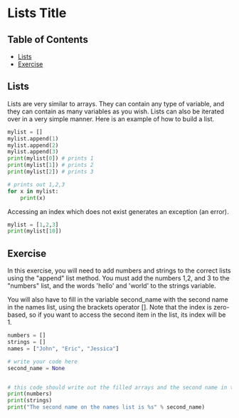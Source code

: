 # Lists Title

## Table of Contents

<!-- START doctoc generated TOC please keep comment here to allow auto update -->
<!-- DON'T EDIT THIS SECTION, INSTEAD RE-RUN doctoc TO UPDATE -->

- [Lists](#lists)
- [Exercise](#exercise)

<!-- END doctoc generated TOC please keep comment here to allow auto update -->

## Lists

Lists are very similar to arrays.
They can contain any type of variable, and they can contain as many variables as you wish.
Lists can also be iterated over in a very simple manner.
Here is an example of how to build a list.

```py
mylist = []
mylist.append(1)
mylist.append(2)
mylist.append(3)
print(mylist[0]) # prints 1
print(mylist[1]) # prints 2
print(mylist[2]) # prints 3

# prints out 1,2,3
for x in mylist:
    print(x)
```

Accessing an index which does not exist generates an exception (an error).

```py
mylist = [1,2,3]
print(mylist[10])
```

## Exercise

In this exercise,
you will need to add numbers and strings to the correct lists using the "append" list method.
You must add the numbers 1,2, and 3 to the "numbers" list,
and the words 'hello' and 'world' to the strings variable.

You will also have to fill in the variable second_name with the second name in the names list,
using the brackets operator [].
Note that the index is zero-based,
so if you want to access the second item in the list, its index will be 1.

```py
numbers = []
strings = []
names = ["John", "Eric", "Jessica"]

# write your code here
second_name = None


# this code should write out the filled arrays and the second name in the names list (Eric).
print(numbers)
print(strings)
print("The second name on the names list is %s" % second_name)
```
